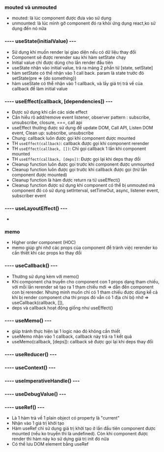 ### mouted và unmouted
- mouted: là lúc component được đưa vào sử dụng
- unmounted: là lúc mình gỡ component đó ra khỏi ứng dụng react,ko sử dụng đến nó nữa
### ---- useState(initialValue) ---
- Sử dụng khi muốn render lại giao diện nếu có dữ liệu thay đổi
- Component sẽ được rerender sau khi hàm setState chạy
- Initial value chỉ được dùng cho lần render đầu tiên
- useState nhận vào initial value, trả ra mảng 2 phần tử [state, setState]
- hàm setState có thể nhận vào 1 call back. param là state trước đó setState(pre => {do something})
- hàm useState có thể nhận vào 1 callback, và lấy giá trị trả về của callback để làm initial value

### ---- useEffect(callback, [dependencies]) ---
- Được sử dụng khi cần các side effect
- Cần hiểu rõ add/remove event listener, observer pattern : subscribe, unsubscribe, closure, ===, call api
- useEffect thường được sử dụng để update DOM, Call API, Listen DOM event, Clean up: subscribe, unsubscribe
- Chung: callback luôn được gọi khi component được mounted
- TH `useEffect(callback)`: callback được gọi khi component rerender
- TH `useEffect(callback, [])`: Chỉ gọi callback 1 lần khi component mounted
- TH `useEffect(callback, [deps])`: Được gọi lại khi deps thay đổi
- Cleanup function luôn được gọi trước khi component được unmounted
- Cleanup function luôn được gọi trước khi callback được gọi (trừ lần component được mounted)
- Cleanup function là hàm được return ra từ useEffect()
- Cleanup function được sử dụng khi component có thể bị unmouted mà component đó có sử dụng setInterval, setTimeOut, async, listener event, subscriber event

### ---- useLayoutEffect() ---
- 
### memo
- Higher order component (HOC)
- memo giúp ghi nhớ các props của component để tránh việc rerender ko cần thiết khi các props ko thay đổi
### ---- useCallback() ---
- Thường sử dụng kèm với memo()
- Khi component cha truyền cho component con 1 props dạng tham chiếu, với mỗi lần rerender sẽ tạo ra 1 tham chiếu mới => dẫn đến component con bị rerender. Nhưng mình muốn chỉ có 1 tham chiếu được dùng kể cả khi bị render component cha thì props đó vẫn có 1 địa chỉ bộ nhớ => useCallback(callback, []), 
- deps và callback hoạt động giống như useEffect()

### ---- useMemo() ---
- giúp tránh thực hiện lại 1 logic nào đó không cần thiết
- useMemo nhận vào 1 callback, callback này trả ra 1 kết quả
- useMemo(callback, [deps]): callback sẽ được gọi lại khi deps thay đổi 
### ---- useReducer() ---
### ---- useContext() ---
### ---- useImperativeHandle() ---
### ---- useDebugValue() ---
### ---- useRef() ---
- Là 1 hàm trả về 1 plain object có property là "current"
- Nhận vào 1 giá trị khởi tạo
- Hàm useRef chỉ sử dụng giá trị khởi tạo ở lần đầu tiên component được mounted (nếu ko truyền thì là undefined). Còn khi component được render thì hàm này ko sử dựng giá trị init đó nữa
- Có thể lưu DOM element bằng useRef
